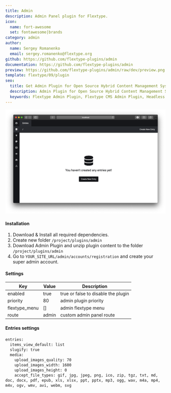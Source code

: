 ```yaml
---
title: Admin
description: Admin Panel plugin for Flextype.
icon:
  name: fort-awesome
  set: fontawesome|brands
category: admin
author:
  name: Sergey Romanenko
  email: sergey.romanenko@flextype.org
github: https://github.com/flextype-plugins/admin
documentation: https://github.com/flextype-plugins/admin
preview: https://github.com/flextype-plugins/admin/raw/dev/preview.png
template: flextype/09/plugin
seo:
  title: Get Admin Plugin for Open Source Hybrid Content Management System | Flextype
  description: Admin Plugin for Open Source Hybrid Content Management System
  keywords: Flextype Admin Plugin, Flextype CMS Admin Plugin, Headless CMS Admin Plugin, Download Flat File CMS Admin Plugin, Download Flat File Content Management System Admin Plugin, Download PHP CMS Admin Plugin, Admin Plugin, Plugin, Admin, Content, Management, System, PHP, CMS
---
```


![Admin](https://github.com/flextype-plugins/admin/raw/dev/preview.png)

#### Installation

1. Download & Install all required dependencies.
2. Create new folder `/project/plugins/admin`
3. Download Admin Plugin and unzip plugin content to the folder `/project/plugins/admin`
4. Go to `YOUR_SITE_URL/admin/accounts/registration` and create your super admin account.

#### Settings

| Key | Value | Description |
|---|---|---|
| enabled | true | true or false to disable the plugin |
| priority | 80 | admin plugin priority |
| flextype_menu | [] | admin flextype menu |
| route | admin | custom admin panel route |

#### Entries settings

```
entries:
  items_view_default: list
  slugify: true
  media:
    upload_images_quality: 70
    upload_images_width: 1600
    upload_images_height: 0
    accept_file_types: gif, jpg, jpeg, png, ico, zip, tgz, txt, md, doc, docx, pdf, epub, xls, xlsx, ppt, pptx, mp3, ogg, wav, m4a, mp4, m4v, ogv, wmv, avi, webm, svg
```
